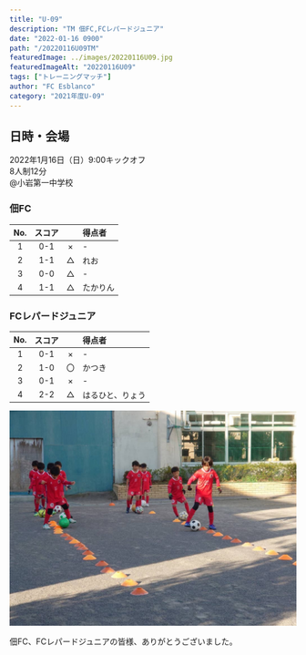 ```yaml
---
title: "U-09"
description: "TM 佃FC,FCレパードジュニア"
date: "2022-01-16 0900"
path: "/20220116U09TM"
featuredImage: ../images/20220116U09.jpg
featuredImageAlt: "20220116U09"
tags: ["トレーニングマッチ"]
author: "FC Esblanco"
category: "2021年度U-09"
---
```


## 日時・会場

2022年1月16日（日）9:00キックオフ<br>
8人制12分<br>
@小岩第一中学校

### 佃FC

| No.| スコア |   | 得点者  |
|:--:|:------:|:-:|:--------|
| 1  | 0-1 | × |-|
| 2  | 1-1 | △ |れお|
| 3  | 0-0 | △ |-|
| 4  | 1-1 | △ |たかりん|

### FCレパードジュニア

| No.| スコア |   | 得点者  |
|:--:|:------:|:-:|:--------|
| 1  | 0-1 | × |-|
| 2  | 1-0 | 〇 |かつき|
| 3  | 0-1 | × |-|
| 4  | 2-2 | △ |はるひと、りょう|

![20220116U09](../images/20220116U09B.jpg "U09TM")

佃FC、FCレパードジュニアの皆様、ありがとうございました。